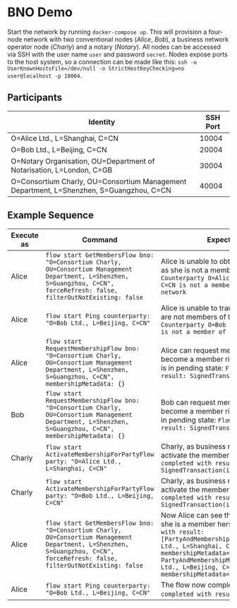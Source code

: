 BNO Demo
========

Start the network by running `docker-compose up`.
This will provision a four-node network with two conventional nodes (_Alice_, _Bob_), a business network operator node (_Charly_) and a notary (_Notary_).
All nodes can be accessed via SSH with the user name `user` and password `secret`.
Nodes expose ports to the host system, so a connection can be made like this: `ssh -o UserKnownHostsFile=/dev/null -o StrictHostKeyChecking=no user@localhost -p 10004`.

Participants
------------

| Identity                                                                                | SSH Port |
|-----------------------------------------------------------------------------------------|----------|
| O=Alice Ltd., L=Shanghai, C=CN                                                          | 10004    |
| O=Bob Ltd., L=Beijing, C=CN                                                             | 20004    |
| O=Notary Organisation, OU=Department of Notarisation, L=London, C=GB                    | 30004    |
| O=Consortium Charly, OU=Consortium Management Department, L=Shenzhen, S=Guangzhou, C=CN | 40004    |

Example Sequence
----------------

| Execute as | Command                                                                                                                                                                      | Expected Result                                                                                                                                                                                                                                                                    |
|------------|------------------------------------------------------------------------------------------------------------------------------------------------------------------------------|------------------------------------------------------------------------------------------------------------------------------------------------------------------------------------------------------------------------------------------------------------------------------------|
| Alice      | `flow start GetMembersFlow bno: "O=Consortium Charly, OU=Consortium Management Department, L=Shenzhen, S=Guangzhou, C=CN", forceRefresh: false, filterOutNotExisting: false` | Alice is unable to obtain the list of members as she is not a member herself: `Counterparty O=Alice Ltd., L=Shanghai, C=CN is not a member of this business network`                                                                                                               |
| Alice      | `flow start Ping counterparty: "O=Bob Ltd., L=Beijing, C=CN"`                                                                                                                | Alice is unable to transact with Bob as they are not members of the same network: `Counterparty O=Bob Ltd., L=Beijing, C=CN is not a member of this business network`                                                                                                              |
| Alice      | `flow start RequestMembershipFlow bno: "O=Consortium Charly, OU=Consortium Management Department, L=Shenzhen, S=Guangzhou, C=CN", membershipMetadata: {}`                    | Alice can request membership but does not become a member right away. Her request is in pending state: `Flow completed with result: SignedTransaction(id=…)`                                                                                                                       |
| Bob        | `flow start RequestMembershipFlow bno: "O=Consortium Charly, OU=Consortium Management Department, L=Shenzhen, S=Guangzhou, C=CN", membershipMetadata: {}`                    | Bob can request membership but does not become a member right away. His request is in pending state: `Flow completed with result: SignedTransaction(id=…)`                                                                                                                         |
| Charly     | `flow start ActivateMembershipForPartyFlow party: "O=Alice Ltd., L=Shanghai, C=CN"`                                                                                          | Charly, as business network operator, can activate the membership for Alice: `Flow completed with result: SignedTransaction(id=…)`                                                                                                                                                 |
| Charly     | `flow start ActivateMembershipForPartyFlow party: "O=Bob Ltd., L=Beijing, C=CN"`                                                                                             | Charly, as business network operator, can activate the membership for Bob:`Flow completed with result: SignedTransaction(id=…)`                                                                                                                                                    |
| Alice      | `flow start GetMembersFlow bno: "O=Consortium Charly, OU=Consortium Management Department, L=Shenzhen, S=Guangzhou, C=CN", forceRefresh: false, filterOutNotExisting: false` | Now Alice can see the list of members since she is a member herself: `Flow completed with result: [PartyAndMembershipMetadata(party=O=Alice Ltd., L=Shanghai, C=CN, membershipMetadata={}), PartyAndMembershipMetadata(party=O=Bob Ltd., L=Beijing, C=CN, membershipMetadata={})]` |
| Alice      | `flow start Ping counterparty: "O=Bob Ltd., L=Beijing, C=CN"`                                                                                                                | The flow now completes successfully (`Flow completed with result: kotlin.Unit`).                                                                                                                                                                                                   |
